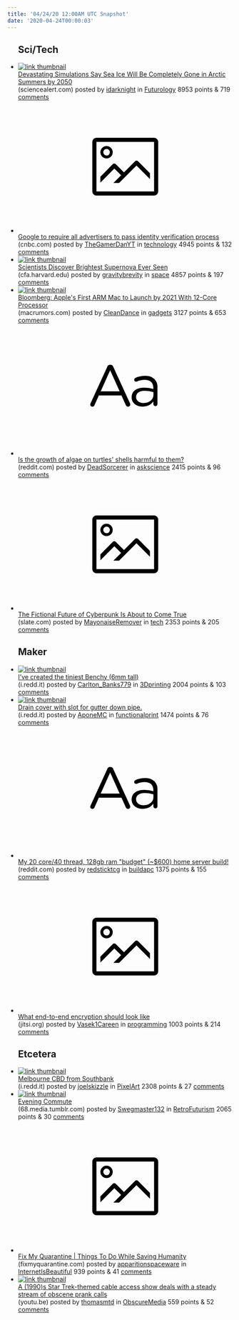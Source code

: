 ```yaml
---
title: '04/24/20 12:00AM UTC Snapshot'
date: '2020-04-24T00:00:03'
---
```

<ul>
<h2>Sci/Tech</h2>

<li><a href='https://www.sciencealert.com/arctic-sea-ice-could-vanish-in-the-summer-even-before-2050-new-simulations-predict'><img src='https://b.thumbs.redditmedia.com/GpUvMsv8pdJ8ku36ERfCp11hpFVZkADBRimBCIM76sw.jpg' alt='link thumbnail'></a><div><div class='linkTitle'><a href='https://www.sciencealert.com/arctic-sea-ice-could-vanish-in-the-summer-even-before-2050-new-simulations-predict'>Devastating Simulations Say Sea Ice Will Be Completely Gone in Arctic Summers by 2050</a></div>(sciencealert.com) posted by <a href='https://www.reddit.com/user/idarknight'>idarknight</a> in <a href='https://www.reddit.com/r/Futurology'>Futurology</a> 8953 points & 719 <a href='https://www.reddit.com/r/Futurology/comments/g6nnmq/devastating_simulations_say_sea_ice_will_be/'>comments</a></div></li>

<li><a href='https://www.cnbc.com/2020/04/23/google-advertiser-verification-process-now-required.html'><svg version='1.1' viewBox='-34 -14 104 64' preserveAspectRatio='xMidYMid meet' xmlns='http://www.w3.org/2000/svg' xmlns:xlink='http://www.w3.org/1999/xlink'>
    <title>link thumbnail</title>
    <path d='M32,4H4A2,2,0,0,0,2,6V30a2,2,0,0,0,2,2H32a2,2,0,0,0,2-2V6A2,2,0,0,0,32,4ZM4,30V6H32V30Z'></path>
    <path d='M8.92,14a3,3,0,1,0-3-3A3,3,0,0,0,8.92,14Zm0-4.6A1.6,1.6,0,1,1,7.33,11,1.6,1.6,0,0,1,8.92,9.41Z'></path>
    <path d='M22.78,15.37l-5.4,5.4-4-4a1,1,0,0,0-1.41,0L5.92,22.9v2.83l6.79-6.79L16,22.18l-3.75,3.75H15l8.45-8.45L30,24V21.18l-5.81-5.81A1,1,0,0,0,22.78,15.37Z'></path>
    </svg></a><div><div class='linkTitle'><a href='https://www.cnbc.com/2020/04/23/google-advertiser-verification-process-now-required.html'>Google to require all advertisers to pass identity verification process</a></div>(cnbc.com) posted by <a href='https://www.reddit.com/user/TheGamerDanYT'>TheGamerDanYT</a> in <a href='https://www.reddit.com/r/technology'>technology</a> 4945 points & 132 <a href='https://www.reddit.com/r/technology/comments/g6mewu/google_to_require_all_advertisers_to_pass/'>comments</a></div></li>

<li><a href='https://www.cfa.harvard.edu/news/2020-06'><img src='https://b.thumbs.redditmedia.com/D_69ipPZGucBcmOQhnezaqJgBn9AIJCySPMUVAvOV7Q.jpg' alt='link thumbnail'></a><div><div class='linkTitle'><a href='https://www.cfa.harvard.edu/news/2020-06'>Scientists Discover Brightest Supernova Ever Seen</a></div>(cfa.harvard.edu) posted by <a href='https://www.reddit.com/user/gravitybrevity'>gravitybrevity</a> in <a href='https://www.reddit.com/r/space'>space</a> 4857 points & 197 <a href='https://www.reddit.com/r/space/comments/g6m4r1/scientists_discover_brightest_supernova_ever_seen/'>comments</a></div></li>

<li><a href='https://www.macrumors.com/2020/04/23/12-core-arm-macs-2021-report/'><img src='https://b.thumbs.redditmedia.com/dlH6cqIiJprWlWTAOmpCLnAwLLth54MA3sldzZM7jHw.jpg' alt='link thumbnail'></a><div><div class='linkTitle'><a href='https://www.macrumors.com/2020/04/23/12-core-arm-macs-2021-report/'>Bloomberg: Apple's First ARM Mac to Launch by 2021 With 12-Core Processor</a></div>(macrumors.com) posted by <a href='https://www.reddit.com/user/CleanDance'>CleanDance</a> in <a href='https://www.reddit.com/r/gadgets'>gadgets</a> 3127 points & 653 <a href='https://www.reddit.com/r/gadgets/comments/g6ncwj/bloomberg_apples_first_arm_mac_to_launch_by_2021/'>comments</a></div></li>

<li><a href='https://www.reddit.com/r/askscience/comments/g6py0b/is_the_growth_of_algae_on_turtles_shells_harmful/'><svg version='1.1' viewBox='-34 -12 104 64' preserveAspectRatio='xMidYMid slice' xmlns='http://www.w3.org/2000/svg' xmlns:xlink='http://www.w3.org/1999/xlink'>
    <title>text link thumbnail</title>
    <path d='M12.19,8.84a1.45,1.45,0,0,0-1.4-1h-.12a1.46,1.46,0,0,0-1.42,1L1.14,26.56a1.29,1.29,0,0,0-.14.59,1,1,0,0,0,1,1,1.12,1.12,0,0,0,1.08-.77l2.08-4.65h11l2.08,4.59a1.24,1.24,0,0,0,1.12.83,1.08,1.08,0,0,0,1.08-1.08,1.64,1.64,0,0,0-.14-.57ZM6.08,20.71l4.59-10.22,4.6,10.22Z'>
    </path>
    <path d='M32.24,14.78A6.35,6.35,0,0,0,27.6,13.2a11.36,11.36,0,0,0-4.7,1,1,1,0,0,0-.58.89,1,1,0,0,0,.94.92,1.23,1.23,0,0,0,.39-.08,8.87,8.87,0,0,1,3.72-.81c2.7,0,4.28,1.33,4.28,3.92v.5a15.29,15.29,0,0,0-4.42-.61c-3.64,0-6.14,1.61-6.14,4.64v.05c0,2.95,2.7,4.48,5.37,4.48a6.29,6.29,0,0,0,5.19-2.48V26.9a1,1,0,0,0,1,1,1,1,0,0,0,1-1.06V19A5.71,5.71,0,0,0,32.24,14.78Zm-.56,7.7c0,2.28-2.17,3.89-4.81,3.89-1.94,0-3.61-1.06-3.61-2.86v-.06c0-1.8,1.5-3,4.2-3a15.2,15.2,0,0,1,4.22.61Z'>
    </path>
    </svg></a><div><div class='linkTitle'><a href='https://www.reddit.com/r/askscience/comments/g6py0b/is_the_growth_of_algae_on_turtles_shells_harmful/'>Is the growth of algae on turtles' shells harmful to them?</a></div>(reddit.com) posted by <a href='https://www.reddit.com/user/DeadSorcerer'>DeadSorcerer</a> in <a href='https://www.reddit.com/r/askscience'>askscience</a> 2415 points & 96 <a href='https://www.reddit.com/r/askscience/comments/g6py0b/is_the_growth_of_algae_on_turtles_shells_harmful/'>comments</a></div></li>

<li><a href='https://slate.com/technology/2020/04/coronavirus-cyberpunk-science-fiction-government-politics.html'><svg version='1.1' viewBox='-34 -14 104 64' preserveAspectRatio='xMidYMid meet' xmlns='http://www.w3.org/2000/svg' xmlns:xlink='http://www.w3.org/1999/xlink'>
    <title>link thumbnail</title>
    <path d='M32,4H4A2,2,0,0,0,2,6V30a2,2,0,0,0,2,2H32a2,2,0,0,0,2-2V6A2,2,0,0,0,32,4ZM4,30V6H32V30Z'></path>
    <path d='M8.92,14a3,3,0,1,0-3-3A3,3,0,0,0,8.92,14Zm0-4.6A1.6,1.6,0,1,1,7.33,11,1.6,1.6,0,0,1,8.92,9.41Z'></path>
    <path d='M22.78,15.37l-5.4,5.4-4-4a1,1,0,0,0-1.41,0L5.92,22.9v2.83l6.79-6.79L16,22.18l-3.75,3.75H15l8.45-8.45L30,24V21.18l-5.81-5.81A1,1,0,0,0,22.78,15.37Z'></path>
    </svg></a><div><div class='linkTitle'><a href='https://slate.com/technology/2020/04/coronavirus-cyberpunk-science-fiction-government-politics.html'>The Fictional Future of Cyberpunk Is About to Come True</a></div>(slate.com) posted by <a href='https://www.reddit.com/user/MayonaiseRemover'>MayonaiseRemover</a> in <a href='https://www.reddit.com/r/tech'>tech</a> 2353 points & 205 <a href='https://www.reddit.com/r/tech/comments/g6js66/the_fictional_future_of_cyberpunk_is_about_to/'>comments</a></div></li>

<h2>Maker</h2>

<li><a href='https://i.redd.it/5tihr7xisku41.jpg'><img src='https://b.thumbs.redditmedia.com/qiYaqrJGayQ-PEfHOOzttIxfleOVEzGHk1ScBDdHnQE.jpg' alt='link thumbnail'></a><div><div class='linkTitle'><a href='https://i.redd.it/5tihr7xisku41.jpg'>I’ve created the tiniest Benchy (6mm tall)</a></div>(i.redd.it) posted by <a href='https://www.reddit.com/user/Carlton_Banks779'>Carlton_Banks779</a> in <a href='https://www.reddit.com/r/3Dprinting'>3Dprinting</a> 2004 points & 103 <a href='https://www.reddit.com/r/3Dprinting/comments/g6nctz/ive_created_the_tiniest_benchy_6mm_tall/'>comments</a></div></li>

<li><a href='https://i.redd.it/eoe1h4fxrju41.jpg'><img src='https://b.thumbs.redditmedia.com/AAqiL7uX0nh7o9T89Xl5GfPszMCzOcL5mvpny3At1Ps.jpg' alt='link thumbnail'></a><div><div class='linkTitle'><a href='https://i.redd.it/eoe1h4fxrju41.jpg'>Drain cover with slot for gutter down pipe.</a></div>(i.redd.it) posted by <a href='https://www.reddit.com/user/AponeMC'>AponeMC</a> in <a href='https://www.reddit.com/r/functionalprint'>functionalprint</a> 1474 points & 76 <a href='https://www.reddit.com/r/functionalprint/comments/g6ki42/drain_cover_with_slot_for_gutter_down_pipe/'>comments</a></div></li>

<li><a href='https://www.reddit.com/r/buildapc/comments/g6pn4h/my_20_core40_thread_128gb_ram_budget_600_home/'><svg version='1.1' viewBox='-34 -12 104 64' preserveAspectRatio='xMidYMid slice' xmlns='http://www.w3.org/2000/svg' xmlns:xlink='http://www.w3.org/1999/xlink'>
    <title>text link thumbnail</title>
    <path d='M12.19,8.84a1.45,1.45,0,0,0-1.4-1h-.12a1.46,1.46,0,0,0-1.42,1L1.14,26.56a1.29,1.29,0,0,0-.14.59,1,1,0,0,0,1,1,1.12,1.12,0,0,0,1.08-.77l2.08-4.65h11l2.08,4.59a1.24,1.24,0,0,0,1.12.83,1.08,1.08,0,0,0,1.08-1.08,1.64,1.64,0,0,0-.14-.57ZM6.08,20.71l4.59-10.22,4.6,10.22Z'>
    </path>
    <path d='M32.24,14.78A6.35,6.35,0,0,0,27.6,13.2a11.36,11.36,0,0,0-4.7,1,1,1,0,0,0-.58.89,1,1,0,0,0,.94.92,1.23,1.23,0,0,0,.39-.08,8.87,8.87,0,0,1,3.72-.81c2.7,0,4.28,1.33,4.28,3.92v.5a15.29,15.29,0,0,0-4.42-.61c-3.64,0-6.14,1.61-6.14,4.64v.05c0,2.95,2.7,4.48,5.37,4.48a6.29,6.29,0,0,0,5.19-2.48V26.9a1,1,0,0,0,1,1,1,1,0,0,0,1-1.06V19A5.71,5.71,0,0,0,32.24,14.78Zm-.56,7.7c0,2.28-2.17,3.89-4.81,3.89-1.94,0-3.61-1.06-3.61-2.86v-.06c0-1.8,1.5-3,4.2-3a15.2,15.2,0,0,1,4.22.61Z'>
    </path>
    </svg></a><div><div class='linkTitle'><a href='https://www.reddit.com/r/buildapc/comments/g6pn4h/my_20_core40_thread_128gb_ram_budget_600_home/'>My 20 core/40 thread, 128gb ram "budget" (~$600) home server build!</a></div>(reddit.com) posted by <a href='https://www.reddit.com/user/redsticktcg'>redsticktcg</a> in <a href='https://www.reddit.com/r/buildapc'>buildapc</a> 1375 points & 155 <a href='https://www.reddit.com/r/buildapc/comments/g6pn4h/my_20_core40_thread_128gb_ram_budget_600_home/'>comments</a></div></li>

<li><a href='https://jitsi.org/blog/e2ee/'><svg version='1.1' viewBox='-34 -14 104 64' preserveAspectRatio='xMidYMid meet' xmlns='http://www.w3.org/2000/svg' xmlns:xlink='http://www.w3.org/1999/xlink'>
    <title>link thumbnail</title>
    <path d='M32,4H4A2,2,0,0,0,2,6V30a2,2,0,0,0,2,2H32a2,2,0,0,0,2-2V6A2,2,0,0,0,32,4ZM4,30V6H32V30Z'></path>
    <path d='M8.92,14a3,3,0,1,0-3-3A3,3,0,0,0,8.92,14Zm0-4.6A1.6,1.6,0,1,1,7.33,11,1.6,1.6,0,0,1,8.92,9.41Z'></path>
    <path d='M22.78,15.37l-5.4,5.4-4-4a1,1,0,0,0-1.41,0L5.92,22.9v2.83l6.79-6.79L16,22.18l-3.75,3.75H15l8.45-8.45L30,24V21.18l-5.81-5.81A1,1,0,0,0,22.78,15.37Z'></path>
    </svg></a><div><div class='linkTitle'><a href='https://jitsi.org/blog/e2ee/'>What end-to-end encryption should look like</a></div>(jitsi.org) posted by <a href='https://www.reddit.com/user/Vasek1Careen'>Vasek1Careen</a> in <a href='https://www.reddit.com/r/programming'>programming</a> 1003 points & 214 <a href='https://www.reddit.com/r/programming/comments/g6j6js/what_endtoend_encryption_should_look_like/'>comments</a></div></li>

<h2>Etcetera</h2>

<li><a href='https://i.redd.it/13f4jqsibju41.jpg'><img src='https://b.thumbs.redditmedia.com/dO6q8UxN2EBW-1SF9cq2INCmNyD4d9TwZ1RAtPcVIBo.jpg' alt='link thumbnail'></a><div><div class='linkTitle'><a href='https://i.redd.it/13f4jqsibju41.jpg'>Melbourne CBD from Southbank</a></div>(i.redd.it) posted by <a href='https://www.reddit.com/user/joelskizzle'>joelskizzle</a> in <a href='https://www.reddit.com/r/PixelArt'>PixelArt</a> 2308 points & 27 <a href='https://www.reddit.com/r/PixelArt/comments/g6jh6k/melbourne_cbd_from_southbank/'>comments</a></div></li>

<li><a href='https://68.media.tumblr.com/479370063116e03a58250e30fc214af9/tumblr_nng3uwKZCV1r4w8k5o1_1280.jpg'><img src='https://b.thumbs.redditmedia.com/rEtM3UkoAFGd4QqAZpgUyFDZo19MR6iA2DQ0TB-88iY.jpg' alt='link thumbnail'></a><div><div class='linkTitle'><a href='https://68.media.tumblr.com/479370063116e03a58250e30fc214af9/tumblr_nng3uwKZCV1r4w8k5o1_1280.jpg'>Evening Commute</a></div>(68.media.tumblr.com) posted by <a href='https://www.reddit.com/user/Swegmaster132'>Swegmaster132</a> in <a href='https://www.reddit.com/r/RetroFuturism'>RetroFuturism</a> 2065 points & 30 <a href='https://www.reddit.com/r/RetroFuturism/comments/g6jg5l/evening_commute/'>comments</a></div></li>

<li><a href='http://fixmyquarantine.com/'><svg version='1.1' viewBox='-34 -14 104 64' preserveAspectRatio='xMidYMid meet' xmlns='http://www.w3.org/2000/svg' xmlns:xlink='http://www.w3.org/1999/xlink'>
    <title>link thumbnail</title>
    <path d='M32,4H4A2,2,0,0,0,2,6V30a2,2,0,0,0,2,2H32a2,2,0,0,0,2-2V6A2,2,0,0,0,32,4ZM4,30V6H32V30Z'></path>
    <path d='M8.92,14a3,3,0,1,0-3-3A3,3,0,0,0,8.92,14Zm0-4.6A1.6,1.6,0,1,1,7.33,11,1.6,1.6,0,0,1,8.92,9.41Z'></path>
    <path d='M22.78,15.37l-5.4,5.4-4-4a1,1,0,0,0-1.41,0L5.92,22.9v2.83l6.79-6.79L16,22.18l-3.75,3.75H15l8.45-8.45L30,24V21.18l-5.81-5.81A1,1,0,0,0,22.78,15.37Z'></path>
    </svg></a><div><div class='linkTitle'><a href='http://fixmyquarantine.com/'>Fix My Quarantine | Things To Do While Saving Humanity</a></div>(fixmyquarantine.com) posted by <a href='https://www.reddit.com/user/apparitionspaceware'>apparitionspaceware</a> in <a href='https://www.reddit.com/r/InternetIsBeautiful'>InternetIsBeautiful</a> 939 points & 41 <a href='https://www.reddit.com/r/InternetIsBeautiful/comments/g6mx5v/fix_my_quarantine_things_to_do_while_saving/'>comments</a></div></li>

<li><a href='https://youtu.be/ht_TmEMd4r4'><img src='https://b.thumbs.redditmedia.com/eGMzKUeQU17BRhOTutiXCM6uIlg5fW_WesPwbjAv1xA.jpg' alt='link thumbnail'></a><div><div class='linkTitle'><a href='https://youtu.be/ht_TmEMd4r4'>A (1990)s Star Trek-themed cable access show deals with a steady stream of obscene prank calls</a></div>(youtu.be) posted by <a href='https://www.reddit.com/user/thomasmtd'>thomasmtd</a> in <a href='https://www.reddit.com/r/ObscureMedia'>ObscureMedia</a> 559 points & 52 <a href='https://www.reddit.com/r/ObscureMedia/comments/g6eegs/a_1990s_star_trekthemed_cable_access_show_deals/'>comments</a></div></li>

</ul>
